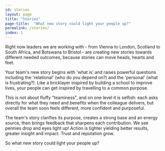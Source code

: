 ```yaml
---
id: stories
layout: page
title: "Stories"
page-title:  "What new story could light your people up?"
permalink: /stories/
index: 1
---
```


Right now leaders we are working with - from Vienna to London, Scotland to South Africa, and Botswana to Bristol - are creating new stories towards different needed outcomes, because stories can move heads, hearts and feet. 

Your team's new story begins with 'what is' and raises powerful questions including the 'relational' (who do you depend on?) and the 'personal' (what is frustrating?). Like a bricklayer inspired by building a school to improve lives, your people can get inspired by travelling to a common purpose.

This is not about fluffy "teaminess", and on one level it is selfish: each asks directly for what they need and benefits when the colleague delivers, but overall the team soon feels different, more confident and purposeful. 

The team's story clarifies its purpose, creates a strong base and an energy source, then brings feedback that sharpens each contribution. We see pennies drop and eyes light up! Action is tighter yielding better results, greater insight and impact. Trust and reputation grow.

So what new story could light your people up? 

